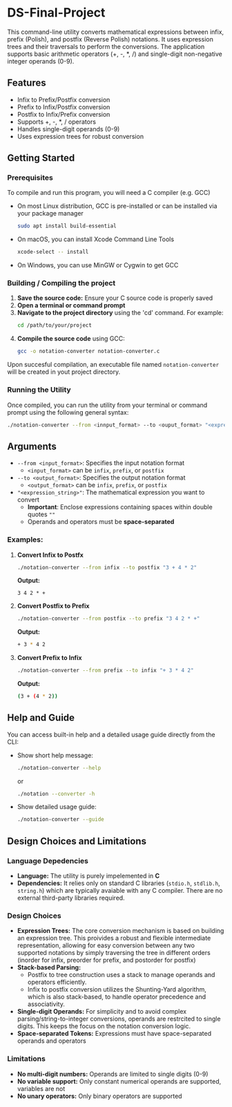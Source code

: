 # DS-Final-Project
This command-line utility converts mathematical expressions between infix, prefix (Polish), and postfix (Reverse Polish) notations. It uses expression trees and their traversals to perform the conversions. The application supports basic arithmetic operators (+, -, *, /) and single-digit non-negative integer operands (0-9).

## Features
- Infix to Prefix/Postfix conversion
- Prefix to Infix/Postfix conversion
- Postfix to Infix/Prefix conversion
- Supports +, -, *, / operators
- Handles single-digit operands (0-9)
- Uses expression trees for robust conversion

## Getting Started

### Prerequisites
To compile and run this program, you will need a C compiler (e.g. GCC)
- On most Linux distribution, GCC is pre-installed or can be installed via your package manager
  ```bash
  sudo apt install build-essential
  ```
- On macOS, you can install Xcode Command Line Tools
  ```bash
  xcode-select -- install
  ```
- On Windows, you can use MinGW or Cygwin to get GCC

### Building / Compiling the project
1. **Save the source code:** Ensure your C source code is properly saved
2. **Open a terminal or command prompt**
3. **Navigate to the project directory** using the 'cd' command. For example:
   ```bash
   cd /path/to/your/project
   ```
4. **Compile the source code** using GCC:
   ```bash
   gcc -o notation-converter notation-converter.c
    ```
Upon succesful compilation, an executable file named `notation-converter` will be created in yout project directory.

### Running the Utility
Once compiled, you can run the utility from your terminal or command prompt using the following general syntax:
```bash
./notation-converter --from <innput_format> --to <ouput_format> "<expression_string>"
```

## Arguments
- `--from <input_format>`: Specifies the input notation format
  - `<input_format>` can be `infix`, `prefix`, or `postfix`
- `--to <output_format>`: Specifies the output notation format
  - `<output_format>` can be `infix`, `prefix`, or `postfix`
- `"<expression_string>"`: The mathematical expression you want to convert
  - **Important**: Enclose expressions containing spaces within double quotes `""`
  - Operands and operators must be **space-separated**
  
### Examples:
1. **Convert Infix to Postfx**
   ```bash
   ./notation-converter --from infix --to postfix "3 + 4 * 2"
   ```
   **Output:**
   ```
   3 4 2 * +
   ```
2. **Convert Postfix to Prefix**
    ```bash
    ./notation-converter --from postfix --to prefix "3 4 2 * +"
    ```
    **Output:**
   ```bash
   + 3 * 4 2
   ```
3. **Convert Prefix to Infix**
   ```bash
   ./notation-converter --from prefix --to infix "+ 3 * 4 2"
   ```
   **Output:**
   ```bash
   (3 + (4 * 2))
   ```
## Help and Guide
You can access built-in help and a detailed usage guide directly from the CLI:
- Show short help message:
  ```bash
  ./notation-converter --help
  ```
  or
  ```bash
  ./notation --converter -h
  ```
- Show detailed usage guide:
  ```bash
  ./notation-converter --guide

## Design Choices and Limitations
### Language Depedencies
- **Language:** The utility is purely impelemented in **C**
- **Dependencies:** It relies only on standard C libraries (``stdio.h``, ``stdlib.h``, ``string.h``) which are typically avaiable with any C compiler. There are no external third-party libraries required.

### Design Choices
- **Expression Trees:** The core conversion mechanism is based on building an expression tree. This proivides a robust and flexible intermediate representation, allowing for easy conversion between any two supported notations by simply traversing the tree in different orders (inorder for infix, preorder for prefix, and postorder for postfix)
- **Stack-based Parsing:**
  - Postfix to tree construction uses a stack to manage operands and operators efficiently.
  - Infix to postfix conversion utilizes the Shunting-Yard algorithm, which is also stack-based, to handle operator precedence and associativity.
- **Single-digit Operands:** For simplicity and to avoid complex parsing/string-to-integer conversions, operands are restrcited to single digits. This keeps the focus on the notation conversion logic.
- **Space-separated Tokens:** Expressions must have space-separated operands and operators

### Limitations
- **No multi-digit numbers:** Operands are limited to single digits (0-9)
- **No variable support:** Only constant numerical operands are supported, variables are not
- **No unary operators:** Only binary operators are supported

